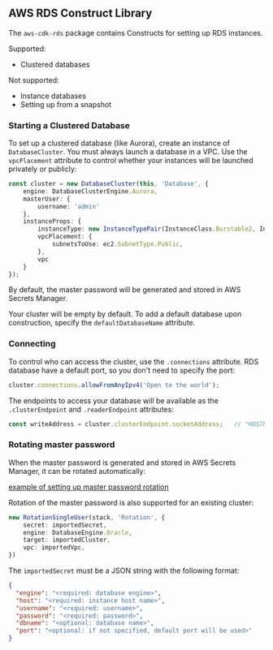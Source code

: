 ## AWS RDS Construct Library

The `aws-cdk-rds` package contains Constructs for setting up RDS instances.

Supported:

* Clustered databases

Not supported:

* Instance databases
* Setting up from a snapshot


### Starting a Clustered Database

To set up a clustered database (like Aurora), create an instance of `DatabaseCluster`. You must
always launch a database in a VPC. Use the `vpcPlacement` attribute to control whether
your instances will be launched privately or publicly:

```ts
const cluster = new DatabaseCluster(this, 'Database', {
    engine: DatabaseClusterEngine.Aurora,
    masterUser: {
        username: 'admin'
    },
    instanceProps: {
        instanceType: new InstanceTypePair(InstanceClass.Burstable2, InstanceSize.Small),
        vpcPlacement: {
            subnetsToUse: ec2.SubnetType.Public,
        },
        vpc
    }
});
```
By default, the master password will be generated and stored in AWS Secrets Manager.

Your cluster will be empty by default. To add a default database upon construction, specify the
`defaultDatabaseName` attribute.

### Connecting

To control who can access the cluster, use the `.connections` attribute. RDS database have
a default port, so you don't need to specify the port:

```ts
cluster.connections.allowFromAnyIpv4('Open to the world');
```

The endpoints to access your database will be available as the `.clusterEndpoint` and `.readerEndpoint`
attributes:

```ts
const writeAddress = cluster.clusterEndpoint.socketAddress;   // "HOSTNAME:PORT"
```

### Rotating master password
When the master password is generated and stored in AWS Secrets Manager, it can be rotated automatically:

[example of setting up master password rotation](test/integ.cluster-rotation.lit.ts)

Rotation of the master password is also supported for an existing cluster:
```ts
new RotationSingleUser(stack, 'Rotation', {
    secret: importedSecret,
    engine: DatabaseEngine.Oracle,
    target: importedCluster,
    vpc: importedVpc,
})
```

The `importedSecret` must be a JSON string with the following format:
```json
{
  "engine": "<required: database engine>",
  "host": "<required: instance host name>",
  "username": "<required: username>",
  "password": "<required: password>",
  "dbname": "<optional: database name>",
  "port": "<optional: if not specified, default port will be used>"
}
```
